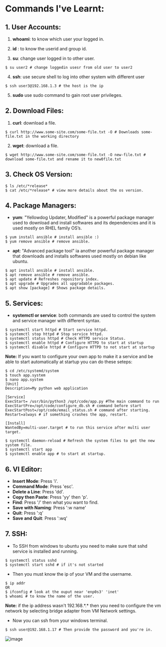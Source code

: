 # Commands I've Learnt:
## **1. User Accounts:**
1. **whoami**: to know which user your logged in.

2. **id** : to know the userid and group id.

3. **su**: change user logged in to other user.
```shell
$ su user2 # change loggedin usesr from old user to user2
```

4. **ssh**: use secure shell to log into other system with different user
```shell
$ ssh user3@192.168.1.3 # the host is the ip
```

5. **sudo** use sudo command to gain root user privileges.

## **2. Download Files:**
1. **curl**: download a file.
```shell
$ curl http://www.some-site.com/some-file.txt -O # Downloads some-file.txt in the working directory
```

2. **wget**: download a file.
```shell
$ wget http://www.some-site.com/some-file.txt -O new-file.txt # download some-file.txt and rename it to new0file.txt
```

## **3. Check OS Version:**
```shell
$ ls /etc/*release* 
$ cat /etc/*release* # view more details about the os version.
```

## **4. Package Managers:**
- **yum**: "Yellowdog Updater, Modified" is a powerful package manager used to download and install softwares and its dependencies and it is used mostly on RHEL family OS’s.

```shell
$ yum install ansible # install ansible :)
$ yum remove ansible # remove ansible.
```

- **apt**: "Advanced package tool" ia another powerful package manager that downloads and installs softwares used mostly on debian like ubuntu.
```shell
$ apt install ansible # install ansible.
$ apt remove ansible # remove ansible.
$ apt update # Refreshes repository index.
$ apt upgrade # Upgrades all upgradable packages.
$ apt show [package] # Shows package details.
```
## **5. Services:**
- **systemctl or service**: both commands are used to control the system and service manager with different syntax.

```shell
$ systemctl start httpd # Start service httpd.
$ systemctl stop httpd # Stop service httpd.
$ systemctl status httpd # Check HTTPD service Status.
$ systemctl enable httpd # Configure HTTPD to start at startup
$ systemctl disable httpd # Configure HTTPD to not start at startup
``` 

**Note:** If you want to configure your own app to make it a service and be able to start automatically at startup you can do these seteps:
```shell
$ cd /etc/systemd/system
$ touch app.system
$ nano app.system
[Unit]
Description=My python web application

[Service]
ExecStart= /usr/bin/python3 /opt/code/app.py #The main command to run
ExecStartPre=/opt/code/configure_db.sh # command before start
ExecStartPost=/opt/code/email_status.sh # command after starting.
Restart=always # if something crashes the app, restart.

[Install]
WantedBy=multi-user.target # to run this service after multi user target.

$ systemctl daemon-reload # Refresh the system files to get the new system file.
$ systemctl start app
$ systemctl enable app # to start at startup.
```

## **6. VI Editor:**
- **Insert Mode**: Press 'i'.
- **Command Mode**: Press 'esc'.
- **Delete a Line**: Press 'dd'.
- **Copy then Paste**: Press 'yy' then 'p'.
- **Find**: Press '/' then what you want to find.
- **Save with Naming**: Press ':w name'
- **Quit**: Press ':q'
- **Save and Quit**: Press ':wq'

## **7. SSH:**
- To SSH from windows to ubuntu you need to make sure that sshd service is installed and running.
```shell
$ systemctl status sshd
$ systemctl start sshd # if it's not started
```

- Then you must know the ip of your VM and the username.
```shell
$ ip addr
OR
$ ifconfig # look at the ouput near 'enp0s3' 'inet'
$ whoami # to know the name of the user.
```
**Note:** if the ip address wasn't 192.168.*.\* then you need to configure the vm network by selecting bridge adapter from VM Network settings.

- Now you can ssh from your windows terminal.
```shell
$ ssh user@192.168.1.17 # Then provide the password and you're in.
```







![image](https://user-images.githubusercontent.com/83673888/183394278-35b619af-5206-4bb7-9253-581e4f78e464.png)


